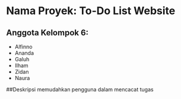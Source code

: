 # Nama Proyek: To-Do List Website

## Anggota Kelompok 6:
- Alfinno
- Ananda
- Galuh
- Ilham
- Zidan
- Naura

##Deskripsi
memudahkan pengguna dalam mencacat tugas
